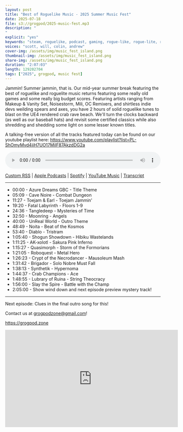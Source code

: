 ```yaml
---
layout: post
title: "Best of Roguelike Music - 2025 Summer Music Fest"
date: 2025-07-18
file: s3://grogpod/2025-music-fest.mp3
description: "
"
explicit: "yes" 
keywords: "steam, roguelike, podcast, gaming, rogue-like, rogue-lite, roguelite, soundtrack, ost, music, mili, oc remix, noisestorm, makeup and vanity set"
voices: "scott, will, colin, andrew"
cover-img: /assets/img/music_fest_island.png
thumbnail-img: /assets/img/music_fest_island.png
share-img: /assets/img/music_fest_island.png
duration: "2:07:03"
length: 129202704   
tags: ["2025", grogpod, music fest]
---
```


Jammin! Summer jammin, that is. Our mid-year summer break featuring the best of roguelike and roguelite music returns featuring some really old games and some really big budget scores. Featuring artists ranging from Makeup & Vanity Set, Noisestorm, Mili, OC Remixers, and shirtless indie devs weilding spears and axes, you have 2 hours of solid roguelike tunes to blast on the UE4 rendered crab rave beach.  We'll turn the clocks backward (as well as our baseball hats) and revisit some certified classics while also shredding and shedding some light on some lesser known titles. 

A talking-free version of all the tracks featured today can be found on our youtube playlist here: https://www.youtube.com/playlist?list=PL-ShOmyMvd4iiH7UO17MilF87AkzdDG2a


<div class="container">
  <audio controls style="width: 100%;">
    <source src="s3://grogpod/2025-music-fest.mp3">
  </audio>
</div>

[Custom RSS](https://grogpod.zone/feed.xml) | [Apple Podcasts](https://podcasts.apple.com/us/podcast/vellum/id1650474911?i=1000715392460) | [Spotify](https://open.spotify.com/episode/3XD6pmAuD2b4k1xpxrmg11) | [YouTube Music](https://music.youtube.com/playlist?list=PL-ShOmyMvd4jYFChE6tgj0JYG8RKK4xe0) | [Transcript](https://github.com/ScottBurger/going_rogue_podcast/blob/master/docs/transcripts/vellum.txt)

---
* 00:00 - Azure Dreams GBC - Title Theme
* 05:09 - Cave Noire - Combat Dungeon
* 11:27 - Toejam & Earl - Toejam Jammin'
* 19:20 - Fatal Labyrinth - Floors 1-9
* 24:36 - Tangledeep - Mysteries of Time
* 32:50 - Moonring - Angels
* 40:00 - UnReal World - Outro Theme
* 48:49 - Noita - Beat of the Kosmos
* 53:40 - Diablo - Tristram
* 1:05:40 - Shogun Showdown - Hibiku Wastelands
* 1:11:25 - AK-xolotl - Sakura Pink Inferno
* 1:15:27 - Quasimorph - Storm of the Formorians
* 1:21:05 - Roboquest - Metal Hero
* 1:26:23 - Crypt of the Necrodancer - Mausoleum Mash
* 1:31:42 - Brigador - Solo Nobre Must Fall
* 1:38:13 - Synthetik - Hypernoma
* 1:44:37 - Crab Champions - Ace
* 1:48:55 - Lubrary of Ruina - String Theocracy
* 1:56:00 - Slay the Spire - Battle with the Champ
* 2:05:00 - Show wind down and next episode preview mystery track!
  
---

Next episode: Clues in the final outro song for this!

Contact us at grogpodzone@gmail.com!

https://grogpod.zone




<div class="embed-responsive embed-responsive-16by9">
<iframe width="560" height="315" src="https://www.youtube.com/embed/xxxxxxxx" title="YouTube video player" frameborder="0" allow="accelerometer; autoplay; clipboard-write; encrypted-media; gyroscope; picture-in-picture" allowfullscreen></iframe>
</div>
